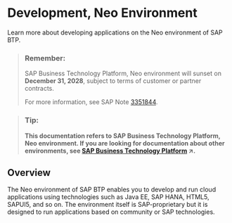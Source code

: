 <!-- loio4543511443c640da94f2850f8f73dda2 -->

# Development, Neo Environment

Learn more about developing applications on the Neo environment of SAP BTP.

> ### Remember:  
> SAP Business Technology Platform, Neo environment will sunset on **December 31, 2028**, subject to terms of customer or partner contracts.
> 
> For more information, see SAP Note [3351844](https://me.sap.com/notes/3351844).

> ### Tip:  
> **This documentation refers to SAP Business Technology Platform, Neo environment. If you are looking for documentation about other environments, see [SAP Business Technology Platform](https://help.sap.com/viewer/65de2977205c403bbc107264b8eccf4b/Cloud/en-US/6a2c1ab5a31b4ed9a2ce17a5329e1dd8.html "SAP Business Technology Platform (SAP BTP) is an integrated offering comprised of the following technology portfolios: application development; process automation; integration; data, analytics, and enterprise planning; artificial intelligence. The platform offers users the ability to turn data into business value, compose end-to-end business processes, connect entire IT landscapes, and personalize, build and extend SAP applications. This reduces the overall total cost of ownership maintaining SAP landscapes and third-party software across end-to-end business processes.") :arrow_upper_right:.**



<a name="loio4543511443c640da94f2850f8f73dda2__section_jms_z5d_53b"/>

## Overview

The Neo environment of SAP BTP enables you to develop and run cloud applications using technologies such as Java EE, SAP HANA, HTML5, SAPUI5, and so on. The environment itself is SAP-proprietary but it is designed to run applications based on community or SAP technologies.

